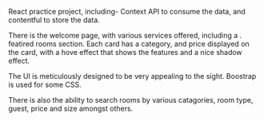 React practice project, including-
Context API to consume the data, and contentful to store the data.

There is the welcome page, with various services offered, including a . 
featired rooms section.
Each card has a category, and price displayed on the card, with a hove effect that shows the features and a nice shadow effect.

The UI is meticulously designed to be very appealing to the sight.  Boostrap is used for some CSS.

There is also the ability to search rooms by various catagories, room type, guest, price and size amongst others.
